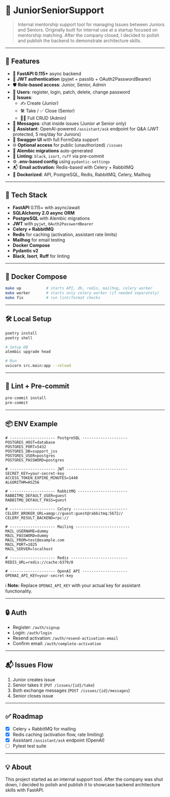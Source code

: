 # 🧠 JuniorSeniorSupport

> Internal mentorship support tool for managing Issues between Juniors and Seniors.
> Originally built for internal use at a startup focused on mentorship matching.
> After the company closed, I decided to polish and publish the backend to demonstrate architecture skills.

---

## 🚀 Features

- 🧠 **FastAPI 0.115+** async backend
- 🔐 **JWT authentication** (pyjwt + passlib + OAuth2PasswordBearer)
- 🛡️ **Role-based access**: Junior, Senior, Admin
- 👤 **Users**: register, login, patch, delete, change password
- 📌 **Issues**:
  - ✍️ Create (Junior)
  - 🛠️ Take / ✅ Close (Senior)
  - 🧑‍💼 Full CRUD (Admin)
- 💬 **Messages**: chat inside issues (Junior ⇄ Senior only)
- 🤖 **Assistant**: OpenAI-powered `/assistant/ask` endpoint for Q&A (JWT protected, 5 req/day for Juniors)
- 🧾 **Swagger UI** with full FormData support
- 🌐 **Optional access** for public (unauthorized) `/issues`
- 🧬 **Alembic migrations** auto-generated
- 🧹 **Linting**: `black`, `isort`, `ruff` via pre-commit
- ⚙️ **.env-based config** using `pydantic-settings`
- 📬 **Email activation**: Redis-based with Celery + RabbitMQ
- 🧪 **Dockerized**: API, PostgreSQL, Redis, RabbitMQ, Celery, Mailhog

---

## 🧰 Tech Stack

- **FastAPI** 0.115+ with async/await
- **SQLAlchemy 2.0 async ORM**
- **PostgreSQL** with Alembic migrations
- **JWT** with `pyjwt`, `OAuth2PasswordBearer`
- **Celery + RabbitMQ**
- **Redis** for caching (activation, assistant rate limits)
- **Mailhog** for email testing
- **Docker Compose**
- **Pydantic v2**
- **Black**, **Isort**, **Ruff** for linting

---

## 🐳 Docker Compose

```bash
make up           # starts API, db, redis, mailhog, celery worker
make worker       # starts only celery worker (if needed separately)
make fix          # run lint/format checks
```

---

## 🛠 Local Setup

```bash
poetry install
poetry shell

# Setup DB
alembic upgrade head

# Run
uvicorn src.main:app --reload
```

---

## 🧪 Lint + Pre-commit

```bash
pre-commit install
pre-commit
```

---

## 📦 ENV Example

```env
# -------------------- PostgreSQL --------------------
POSTGRES_HOST=database
POSTGRES_PORT=5432
POSTGRES_DB=support_jss
POSTGRES_USER=postgres
POSTGRES_PASSWORD=postgres

# -------------------- JWT ---------------------------
SECRET_KEY=your-secret-key
ACCESS_TOKEN_EXPIRE_MINUTES=1440
ALGORITHM=HS256

# -------------------- RabbitMQ ----------------------
RABBITMQ_DEFAULT_USER=guest
RABBITMQ_DEFAULT_PASS=guest

# -------------------- Celery ------------------------
CELERY_BROKER_URL=amqp://guest:guest@rabbitmq:5672//
CELERY_RESULT_BACKEND=rpc://

# -------------------- Mailing ------------------------
MAIL_USERNAME=dummy
MAIL_PASSWORD=dummy
MAIL_FROM=test@example.com
MAIL_PORT=1025
MAIL_SERVER=localhost

# -------------------- Redis -------------------------
REDIS_URL=redis://cache:6379/0

# -------------------- OpenAI API --------------------
OPENAI_API_KEY=your-secret-key
```

ℹ️ **Note:** Replace `OPENAI_API_KEY` with your actual key for assistant functionality.

---

## 🔒 Auth

- Register: `/auth/signup`
- Login: `/auth/login`
- Resend activation: `/auth/resend-activation-email`
- Confirm email: `/auth/complete-activation`

---

## 📬 Issues Flow

1. Junior creates issue
2. Senior takes it (`PUT /issues/{id}/take`)
3. Both exchange messages (`POST /issues/{id}/messages`)
4. Senior closes issue

---

## ✅ Roadmap

- [x] Celery + RabbitMQ for mailing
- [x] Redis caching (activation flow, rate limiting)
- [x] Assistant `/assistant/ask` endpoint (OpenAI)
- [ ] Pytest test suite
---

## 💡 About

This project started as an internal support tool.
After the company was shut down, I decided to polish and publish it to showcase backend architecture skills with FastAPI.

